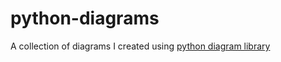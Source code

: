 # python-diagrams
A collection of diagrams I created using [python diagram library](https://diagrams.mingrammer.com/docs/getting-started/installation)
